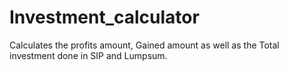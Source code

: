 # Investment_calculator
  Calculates the profits amount, Gained amount as well as the Total investment done in SIP and Lumpsum.  
